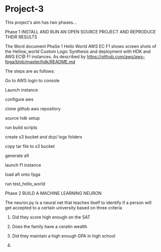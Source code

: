 # Project-3

This project's aim has two phases...

Phase 1 INSTALL AND RUN AN OPEN SOURCE PROJECT AND REPRODUCE THEIR RESULTS

The Word document PhaSe 1 Hello World AWS EC F1 shows screen shots of the Hellow_world Custom Logic
Synthesis and deployment with HDK and AWS EC@ F! instances.  As described by https://github.com/aws/aws-fpga/blob/master/hdk/README.md

The steps are as follows:

Go to AWS login to console

Launch instance 

configure aws

clone github aws repository

source hdk setup

run build scripts 

create s3 bucket and dcp/ logs folders

copy tar file to s3 bucket

generate afi

launch f1 instance

load afi onto fpga

run test_hello_world


Phase 2 BUILD A MACHINE LEARNING NEURON

The neuron.py is a neural net that teaches itself to identify if a person will get accepted to a certain university based on three criteria
1.  Did they score high enough on the SAT
2.  Does the family have a ceratin wealth
3.  Did they maintain a high enough GPA in high school

3.

